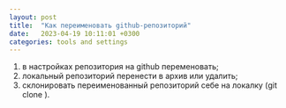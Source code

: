 ```yaml
---
layout: post
title:  "Как переименовать github-репозиторий"
date:   2023-04-19 10:11:01 +0300
categories: tools and settings
---
```


1. в настройках репозитория на github переменовать;
2. локальный репозиторий перенести в архив или удалить;
3. склонировать переименованный репозиторий себе на локалку (git clone <SSH>).